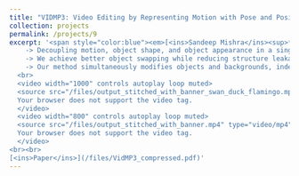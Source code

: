 ```yaml
---
title: "VIDMP3: Video Editing by Representing Motion with Pose and Position Priors"
collection: projects
permalink: /projects/9
excerpt: '<span style="color:blue"><em>[<ins>Sandeep Mishra</ins><sup>*</sup>](https://sandeep-sm.github.io/)</em></span>, <span style="color:blue"><em>[Oindrila Saha<sup>*</sup>](https://oindrilasaha.github.io/)</em></span> , <span style="color:blue"><em>[Alan C. Bovik](https://www.ece.utexas.edu/people/faculty/alan-bovik)</em></span> <br> Oral @ AIGENS and Oral @ SP4V at ICCV, 2025 <br> 
    -> Decoupling motion, object shape, and object appearance in a single pipeline. <br>
    -> We achieve better object swapping while reducing structure leakage. <br>
    -> Our method simultaneously modifies objects and backgrounds, independently. <br>
  <br>
  <video width="1000" controls autoplay loop muted>
  <source src="/files/output_stitched_with_banner_swan_duck_flamingo.mp4" type="video/mp4">
  Your browser does not support the video tag.
  </video>
  <video width="800" controls autoplay loop muted>
  <source src="/files/output_stitched_with_banner.mp4" type="video/mp4">
  Your browser does not support the video tag.
  </video>
<br><br>
[<ins>Paper</ins>](/files/VidMP3_compressed.pdf)'
---
```

